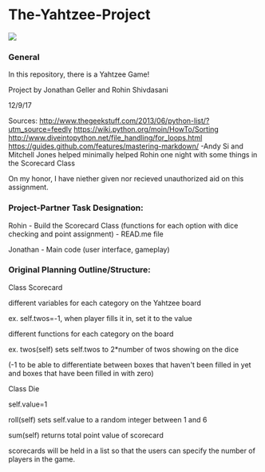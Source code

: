 # The-Yahtzee-Project
![](https://cardgames.io/yahtzee/images/yahtzee-logo.png)

### General

In this repository, there is a Yahtzee Game!

Project by Jonathan Geller and Rohin Shivdasani

12/9/17

Sources:
http://www.thegeekstuff.com/2013/06/python-list/?utm_source=feedly
https://wiki.python.org/moin/HowTo/Sorting
http://www.diveintopython.net/file_handling/for_loops.html
https://guides.github.com/features/mastering-markdown/
-Andy Si and Mitchell Jones helped minimally helped Rohin one night with some things in the Scorecard Class

On my honor, I have niether given nor recieved unauthorized aid on this assignment. 




### Project-Partner Task Designation:

Rohin - Build the Scorecard Class (functions for each option with dice checking and point assignment)
      - READ.me file
      
Jonathan - Main code (user interface, gameplay)


### Original Planning Outline/Structure:

Class Scorecard

different variables for each category on the Yahtzee board

ex. self.twos=-1, when player fills it in, set it to the value

different functions for each category on the board

ex. twos(self) sets self.twos to 2*number of twos showing on the dice

(-1 to be able to differentiate between boxes that haven't been filled in yet and boxes that have been filled in with zero)

Class Die

self.value=1

roll(self) sets self.value to a random integer between 1 and 6

sum(self) returns total point value of scorecard

scorecards will be held in a list so that the users can specify the number of players in the game.
